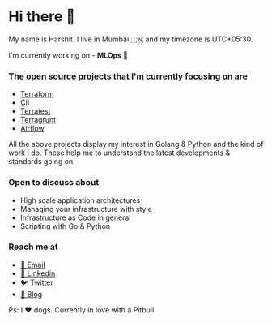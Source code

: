 # Hi there 👋

My name is Harshit. I live in Mumbai 🇮🇳 and my timezone is UTC+05:30.

I'm currently working on - **MLOps 🤖**

### The open source projects that I'm currently focusing on are

- [Terraform](https://github.com/hashicorp/terraform)
- [Cli](https://github.com/mitchellh/cli)
- [Terratest](https://github.com/gruntwork-io/terratest)
- [Terragrunt](https://github.com/gruntwork-io/terragrunt)
- [Airflow](https://github.com/apache/airflow)

All the above projects display my interest in Golang & Python and the kind of work I do. 
These help me to understand the latest developments & standards going on. 

### Open to discuss about

- High scale application architectures
- Managing your infrastructure with style
- Infrastructure as Code in general
- Scripting with Go & Python

### Reach me at

- [📧 Email](mailto:sharma1612harshit@gmail.com)
- [👤 Linkedin](linkedin.com/in/sharma1612harshit)
- [🐦 Twitter]()
- [📝 Blog](https://sharma1612harshit.medium.com/)

Ps: I ❤️ dogs. Currently in love with a Pitbull.

<!--
**sharma1612harshit/sharma1612harshit** is a ✨ _special_ ✨ repository because its `README.md` (this file) appears on your GitHub profile.

Here are some ideas to get you started:

- 🔭 I’m currently working on ...
- 🌱 I’m currently learning ...
- 👯 I’m looking to collaborate on ...
- 🤔 I’m looking for help with ...
- 💬 Ask me about ...
- 📫 How to reach me: ...
- 😄 Pronouns: ...
- ⚡ Fun fact: ...
-->
